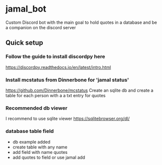 # jamal_bot 
Custom Discord bot with the main goal to hold quotes in a database and be a companion on the discord server



## Quick setup 

### Follow the guide to install discordpy here 
https://discordpy.readthedocs.io/en/latest/intro.html 

### Install mcstatus from Dinnerbone for 'jamal status' 
https://github.com/Dinnerbone/mcstatus 
Create an sqlite db and create a table for each person with a a txt entry for quotes 

### Recommended db viewer
I recommend to use sqlite viewer 
https://sqlitebrowser.org/dl/ 

### database table field
- db example added  
- create table with any name  
- add field with name quotes  
- add quotes to field or use jamal add  
